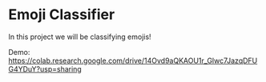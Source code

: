 # Emoji Classifier

In this project we will be classifying emojis!

Demo: https://colab.research.google.com/drive/14Ovd9aQKAOU1r_Glwc7JazqDFUG4YDuY?usp=sharing
